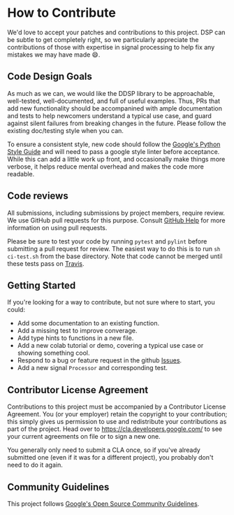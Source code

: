 # How to Contribute

We'd love to accept your patches and contributions to this project.
DSP can be subtle to get completely right, so we particularly appreciate the
contributions of those with expertise in signal processing to help fix any
mistakes we may have made 😄.

## Code Design Goals
As much as we can, we would like the DDSP library to be approachable,
well-tested, well-documented, and full of useful examples. Thus, PRs that add
new functionality should be accompanined with ample documentation and tests to
help newcomers understand a typical use case, and guard against silent failures
from breaking changes in the future. Please follow the existing doc/testing
style when you can.

To ensure a consistent style, new code should follow the [Google's Python Style Guide](https://google.github.io/styleguide/pyguide.html)
and will need to pass a google style linter before acceptance. While this can
add a little work up front, and occasionally make things more verbose, it helps
reduce mental overhead and makes the code more readable.

## Code reviews

All submissions, including submissions by project members, require review. We
use GitHub pull requests for this purpose. Consult
[GitHub Help](https://help.github.com/articles/about-pull-requests/) for more
information on using pull requests.

Please be sure to test your code by running `pytest` and `pylint` before
submitting a pull request for review. The easiest way to do this is to run
`sh ci-test.sh` from the base directory. Note that code cannot be merged until
these tests pass on [Travis](https://travis-ci.org/magenta/ddsp).


## Getting Started

If you're looking for a way to contribute, but not sure where to start, you
could:

* Add some documentation to an existing function.
* Add a missing test to improve converage.
* Add type hints to functions in a new file.
* Add a new colab tutorial or demo, covering a typical use case or showing something cool.
* Respond to a bug or feature request in the github [Issues](github.com/magenta/ddsp/issues).
* Add a new signal `Processor` and corresponding test.

## Contributor License Agreement

Contributions to this project must be accompanied by a Contributor License
Agreement. You (or your employer) retain the copyright to your contribution;
this simply gives us permission to use and redistribute your contributions as
part of the project. Head over to <https://cla.developers.google.com/> to see
your current agreements on file or to sign a new one.

You generally only need to submit a CLA once, so if you've already submitted one
(even if it was for a different project), you probably don't need to do it
again.


## Community Guidelines

This project follows
[Google's Open Source Community Guidelines](https://opensource.google/conduct/).
